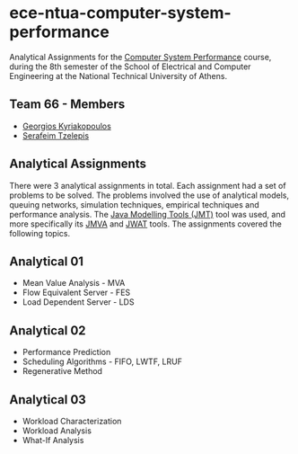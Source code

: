 # ece-ntua-computer-system-performance

Analytical Assignments for the [Computer System Performance](https://www.ece.ntua.gr/en/undergraduate/courses/3207) course, during the 8th semester of the School of Electrical and Computer Engineering at the National Technical University of Athens.

## Team 66 - Members

- [Georgios Kyriakopoulos](https://github.com/geokyr)
- [Serafeim Tzelepis](https://github.com/sertze)

## Analytical Assignments

There were 3 analytical assignments in total. Each assignment had a set of problems to be solved. The problems involved the use of analytical models, queuing networks, simulation techniques, empirical techniques and performance analysis. The [Java Modelling Tools (JMT)](https://jmt.sourceforge.net/) tool was used, and more specifically its [JMVA](https://jmt.sourceforge.net/JMVA.html) and [JWAT](https://jmt.sourceforge.net/JWAT.html) tools. The assignments covered the following topics.

## Analytical 01

- Mean Value Analysis - MVA
- Flow Equivalent Server - FES
- Load Dependent Server - LDS

## Analytical 02

- Performance Prediction
- Scheduling Algorithms - FIFO, LWTF, LRUF
- Regenerative Method

## Analytical 03

- Workload Characterization
- Workload Analysis
- What-If Analysis